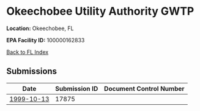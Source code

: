 # Okeechobee Utility Authority GWTP

**Location:** Okeechobee, FL

**EPA Facility ID:** 100000162833

[Back to FL Index](../../index.md)

## Submissions

| Date | Submission ID | Document Control Number |
|------|--------------|-------------------------|
| [1999-10-13](submissions/17875.md) | 17875 |  |
